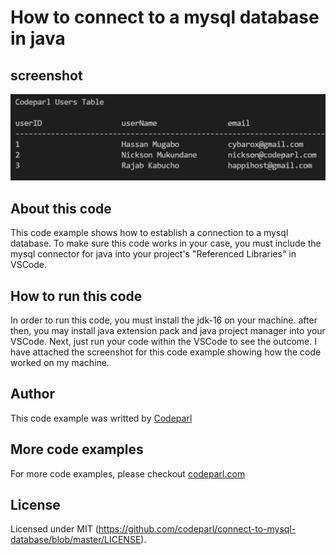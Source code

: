 # How to connect to a mysql database in java

## screenshot

![screenshot](users.png)

## About this code

This code example shows how to establish a connection to a mysql database.
To make sure this code works in your case, you must include the mysql connector for java into your project's "Referenced Libraries" in VSCode.

## How to run this code

In order to run this code, you must install the  jdk-16 on your machine.
after then, you may install java extension pack and java project manager into your VSCode. Next, just run your code within the VSCode to see the outcome. I have attached the screenshot for this code example showing how
the code worked on my machine.

## Author

This code example was writted by [Codeparl](https://github.com/codeparl)

## More code examples

For more code examples, please checkout [codeparl.com](https://codeparl.com)

## License

Licensed under MIT (https://github.com/codeparl/connect-to-mysql-database/blob/master/LICENSE).